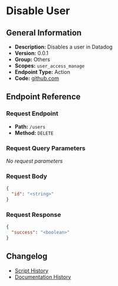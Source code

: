 # Disable User

## General Information

- **Description:** Disables a user in Datadog
- **Version:** 0.0.1
- **Group:** Others
- **Scopes:** `user_access_manage`
- **Endpoint Type:** Action
- **Code:** [github.com](https://github.com/NangoHQ/integration-templates/tree/main/integrations/datadog/actions/disable-user.ts)


## Endpoint Reference

### Request Endpoint

- **Path:** `/users`
- **Method:** `DELETE`

### Request Query Parameters

_No request parameters_

### Request Body

```json
{
  "id": "<string>"
}
```

### Request Response

```json
{
  "success": "<boolean>"
}
```

## Changelog

- [Script History](https://github.com/NangoHQ/integration-templates/commits/main/integrations/datadog/actions/disable-user.ts)
- [Documentation History](https://github.com/NangoHQ/integration-templates/commits/main/integrations/datadog/actions/disable-user.md)

<!-- END  GENERATED CONTENT -->

